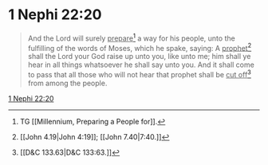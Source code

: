 # 1 Nephi 22:20

> And the Lord will surely <u>prepare</u>[^a] a way for his people, unto the fulfilling of the words of Moses, which he spake, saying: A <u>prophet</u>[^b] shall the Lord your God raise up unto you, like unto me; him shall ye hear in all things whatsoever he shall say unto you. And it shall come to pass that all those who will not hear that prophet shall be <u>cut off</u>[^c] from among the people.

[1 Nephi 22:20](https://www.churchofjesuschrist.org/study/scriptures/bofm/1-ne/22?lang=eng&id=p20#p20)


[^a]: TG [[Millennium, Preparing a People for]].
[^b]: [[John 4.19|John 4:19]]; [[John 7.40|7:40.]]
[^c]: [[D&C 133.63|D&C 133:63.]]
